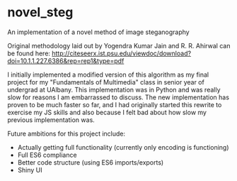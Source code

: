 # novel_steg
An implementation of a novel method of image steganography

Original methodology laid out by Yogendra Kumar Jain and R. R. Ahirwal can be found here: http://citeseerx.ist.psu.edu/viewdoc/download?doi=10.1.1.227.6386&rep=rep1&type=pdf

I initially implemented a modified version of this algorithm as my final project for my "Fundamentals of Multimedia" class in senior year of undergrad at UAlbany.  This implementation was in Python and was really slow for reasons I am embarrassed to discuss.  The new implementation has proven to be much faster so far, and I had originally started this rewrite to exercise my JS skills and also because I felt bad about how slow my previous implementation was.

Future ambitions for this project include:
- Actually getting full functionality (currently only encoding is functioning)
- Full ES6 compliance
- Better code structure (using ES6 imports/exports)
- Shiny UI
